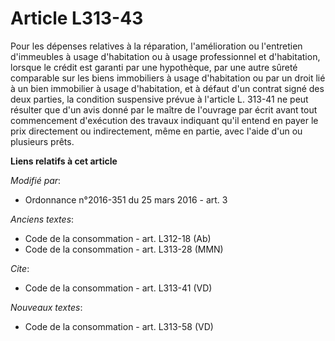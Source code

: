 # Article L313-43

Pour les dépenses relatives à la réparation, l'amélioration ou l'entretien d'immeubles à usage d'habitation ou à usage
professionnel et d'habitation, lorsque le crédit est garanti par une hypothèque, par une autre sûreté comparable sur les
biens immobiliers à usage d'habitation ou par un droit lié à un bien immobilier à usage d'habitation, et à défaut d'un
contrat signé des deux parties, la condition suspensive prévue à l'article L. 313-41 ne peut résulter que d'un avis donné par
le maître de l'ouvrage par écrit avant tout commencement d'exécution des travaux indiquant qu'il entend en payer le prix
directement ou indirectement, même en partie, avec l'aide d'un ou plusieurs prêts.

**Liens relatifs à cet article**

_Modifié par_:

  - Ordonnance n°2016-351 du 25 mars 2016 - art. 3

_Anciens textes_:

  - Code de la consommation - art. L312-18 (Ab)
  - Code de la consommation - art. L313-28 (MMN)

_Cite_:

  - Code de la consommation - art. L313-41 (VD)

_Nouveaux textes_:

  - Code de la consommation - art. L313-58 (VD)
